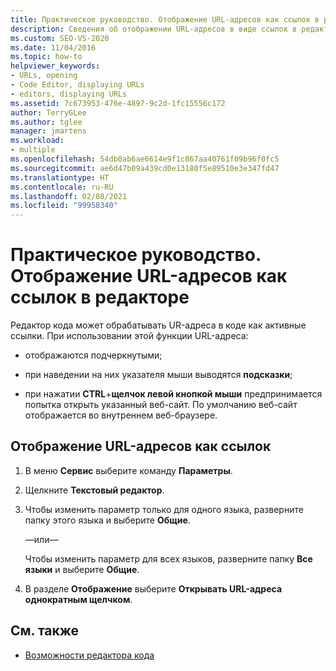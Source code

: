 ```yaml
---
title: Практическое руководство. Отображение URL-адресов как ссылок в редакторе
description: Сведения об отображении URL-адресов в виде ссылок в редакторе.
ms.custom: SEO-VS-2020
ms.date: 11/04/2016
ms.topic: how-to
helpviewer_keywords:
- URLs, opening
- Code Editor, displaying URLs
- editors, displaying URLs
ms.assetid: 7c673953-476e-4897-9c2d-1fc15556c172
author: TerryGLee
ms.author: tglee
manager: jmartens
ms.workload:
- multiple
ms.openlocfilehash: 54db0ab6ae6614e9f1c867aa40761f09b96f0fc5
ms.sourcegitcommit: ae6d47b09a439cd0e13180f5e89510e3e347fd47
ms.translationtype: HT
ms.contentlocale: ru-RU
ms.lasthandoff: 02/08/2021
ms.locfileid: "99958340"
---
```

# <a name="how-to-display-urls-as-links-in-the-editor"></a>Практическое руководство. Отображение URL-адресов как ссылок в редакторе

Редактор кода может обрабатывать UR-адреса в коде как активные ссылки. При использовании этой функции URL-адреса:

- отображаются подчеркнутыми;

- при наведении на них указателя мыши выводятся **подсказки**;

- при нажатии **CTRL**+**щелчок левой кнопкой мыши** предпринимается попытка открыть указанный веб-сайт. По умолчанию веб-сайт отображается во внутреннем веб-браузере.

## <a name="display-urls-as-links"></a>Отображение URL-адресов как ссылок

1. В меню **Сервис** выберите команду **Параметры**.

2. Щелкните **Текстовый редактор**.

3. Чтобы изменить параметр только для одного языка, разверните папку этого языка и выберите **Общие**.

     —или—

     Чтобы изменить параметр для всех языков, разверните папку **Все языки** и выберите **Общие**.

4. В разделе **Отображение** выберите **Открывать URL-адреса однократным щелчком**.

## <a name="see-also"></a>См. также

- [Возможности редактора кода](../../ide/writing-code-in-the-code-and-text-editor.md)
